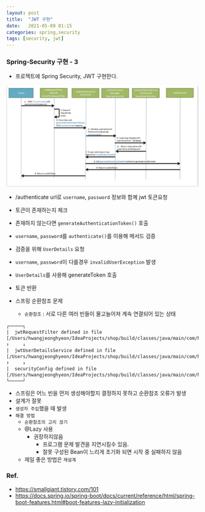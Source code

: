 ```yaml
---
layout: post
title:  "JWT 구현"
date:   2021-05-09 01:15
categories: spring,security
tags: [security, jwt]
---
```

### Spring-Security 구현 - 3

* 프로젝트에 Spring Security, JWT 구현한다.

![JWT 과정](../images/jwt.png)
* /authenticate url로 `username`, `password` 정보와 함께 jwt 토큰요청
* 토큰이 존재하는지 체크
* 존재하지 않는다면 `generateAuthenticationToken()` 호출
* `username`, `password`를 `authenticate()`를 이용해 메서드 검증
* 검증을 위해 `UserDetails` 요청
* `username`, `password`이 다를경우 `invalidUserException` 발생
* `UserDetails`를 사용해 generateToken 호출 
* 토큰 반환

* 스프링 순환참조 문제
    - `순환참조` : 서로 다른 여러 빈들이 물고늘어져 계속 연결되어 있는 상태
~~~
┌─────┐
|  jwtRequestFilter defined in file [/Users/hwangjeonghyeon/IdeaProjects/shop/build/classes/java/main/com/hanshin/shop/config/security/jwt/JwtRequestFilter.class]
↑     ↓
|  jwtUserDetailsService defined in file [/Users/hwangjeonghyeon/IdeaProjects/shop/build/classes/java/main/com/hanshin/shop/config/security/jwt/JwtUserDetailsService.class]
↑     ↓
|  securityConfig defined in file [/Users/hwangjeonghyeon/IdeaProjects/shop/build/classes/java/main/com/hanshin/shop/config/security/SecurityConfig.class]
└─────┘
~~~
- 스프링은 어느 빈을 먼저 생성해야할지 결정하지 못하고 순환참조 오류가 발생
- 설계가 잘못
- `생성자 주입`했을 때 발생
- `해결 방법`
    - `순환참조의 고리 끊기`
    - @Lazy 사용
        - 권장하지않음
            - 프로그램 문제 발견을 지연시킬수 있음.
            - 잘못 구성된 Bean이 느리게 초기화 되면 시작 중 실패하지 않음
    - 제일 좋은 방법은 `재설계`


### Ref.
* <https://smallgiant.tistory.com/101>
* <https://docs.spring.io/spring-boot/docs/current/reference/html/spring-boot-features.html#boot-features-lazy-initialization>

        
